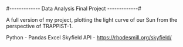 #------------- Data Analysis Final Project -------------#

A full version of my project, plotting the light curve of our Sun from the perspective of TRAPPIST-1. 

Python - Pandas 
Excel 
Skyfield API - https://rhodesmill.org/skyfield/
